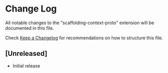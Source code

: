 # Change Log

All notable changes to the "scaffolding-context-proto" extension will be documented in this file.

Check [Keep a Changelog](http://keepachangelog.com/) for recommendations on how to structure this file.

## [Unreleased]

- Initial release